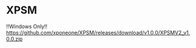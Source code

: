 # XPSM
!!Windows Only!!
https://github.com/xponeone/XPSM/releases/download/v1.0.0/XPSMV2_v1.0.0.zip
